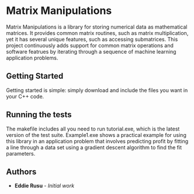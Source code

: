 # Matrix Manipulations

Matrix Manipulations is a library for storing numerical data as mathematical matrices. It provides common matrix routines, such as matrix multiplication, yet it has several unique features, such as accessing submatrices. This project continuously adds support for common matrix operations and software featrues by iterating through a sequence of machine learning application problems.

## Getting Started

Getting started is simple: simply download and include the files you want in your C++ code.

## Running the tests

The makefile includes all you need to run tutorial.exe, which is the latest version of the test suite. Example1.exe shows a practical example for using this library in an application problem that involves predicting profit by fitting a line through a data set using a gradient descent algorithm to find the fit parameters.

## Authors

* **Eddie Rusu** - *Initial work*
